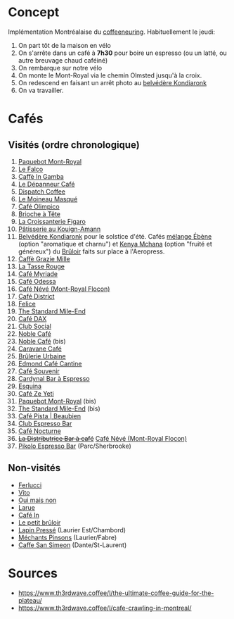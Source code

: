 # Concept

Implémentation Montréalaise du [coffeeneuring](https://chasingmailboxes.com/category/coffeeneuring/).  Habituellement le jeudi:

1. On part tôt de la maison en vélo
2. On s'arrête dans un café à **7h30** pour boire un espresso (ou un latté, ou autre breuvage chaud caféiné)
3. On rembarque sur notre vélo
4. On monte le Mont-Royal via le chemin Olmsted jusqu'à la croix.
5. On redescend en faisant un arrêt photo au [belvédère Kondiaronk](https://www.openstreetmap.org/#map=19/45.50353/-73.58738)
6. On va travailler.


# Cafés

## Visités (ordre chronologique)

1. [Paquebot Mont-Royal](https://www.paquebot.ca/paquebot-montroyal)
2. [Le Falco](https://www.cafefalco.ca/)
3. [Caffè In Gamba](https://caffeingamba.com/)
4. [Le Dépanneur Café](https://www.facebook.com/depcafelive/)
5. [Dispatch Coffee](https://www.dispatchcoffee.ca/)
6. [Le Moineau Masqué](https://www.facebook.com/lemoineaumasque/)
7. [Café Olimpico](https://www.cafeolimpico.com/)
8. [Brioche à Tête](https://www.briocheatete.ca/)
9. [La Croissanterie Figaro](https://www.lacroissanteriefigaro.com)
10. [Pâtisserie au Kouign-Amann](https://www.facebook.com/pages/P%C3%A2tisserie-au-Kouign-Amann/129622323770489)
11. [Belvédère Kondiaronk](https://www.openstreetmap.org/#map=19/45.50353/-73.58738) pour le solstice d'été. Cafés [mélange Ébène](https://www.lebruloir.com/products/ebene) (option "aromatique et charnu") et [Kenya Mchana](https://www.lebruloir.com/products/kenya-brun-ab) (option "fruité et généreux") du [Brûloir](https://www.lebruloir.com/) faits sur place à l'Aeropress.
12. [Caffè Grazie Mille](http://montreal.caffegraziemille.com/)
13. [La Tasse Rouge](https://www.latasserouge.ca/)
14. [Café Myriade](http://www.cafemyriade.com/wp/fr/le-plateau/)
15. [Café Odessa](https://fr-ca.facebook.com/cafeodessa/)
16. [Café Névé (Mont-Royal Flocon)](https://www.cafeneve.com/)
17. [Café District](https://www.facebook.com/cafedistrictmileend/)
18. [Felice](https://www.cafefelice.ca/)
19. [The Standard Mile-End](https://g.page/the-standard-mile-end?share)
20. [Café DAX](https://www.cafedax.com/)
21. [Club Social](https://www.yellowpages.ca/bus/Quebec/Montreal/Club-Social-Cafe/7749953.html?what=club+social+cafe&where=Montr%C3%A9al%2C+QC&useContext=false)
22. [Noble Café](https://www.facebook.com/Noblecafemtl/)
23. [Noble Café](https://www.facebook.com/Noblecafemtl/) (bis)
24. [Caravane Café](https://www.facebook.com/LeCaravaneCafe/)
25. [Brûlerie Urbaine](https://www.brulerieurbaine.ca)
26. [Edmond Café Cantine](https://www.facebook.com/edmondcafecantine/)
27. [Café Souvenir](https://www.cafesouvenir.ca)
28. [Cardynal Bar à Espresso](https://www.facebook.com/CardynalEspresso/)
29. [Esquina](https://www.facebook.com/esquina.baracafe/)
30. [Café Ze Yeti](https://www.facebook.com/zeyeti.cafe/)
31. [Paquebot Mont-Royal](https://www.paquebot.ca/paquebot-montroyal) (bis)
32. [The Standard Mile-End](https://g.page/the-standard-mile-end?share) (bis)
33. [Café Pista | Beaubien](https://www.cafepista.com)
34. [Club Espresso Bar](https://leclub.cc/)
35. [Café Nocturne](https://www.facebook.com/pg/nocturnecafe/)
36. ~~[La Distributrice Bar à café](https://www.ladistributrice.com/)~~ [Café Névé (Mont-Royal Flocon)](https://www.cafeneve.com/)
37. [Pikolo Espresso Bar](http://pikoloespresso.com/) (Parc/Sherbrooke)


## Non-visités

* [Ferlucci](https://www.facebook.com/cafeferlucci)
* [Vito](http://cafevito.ca)
* [Oui mais non](http://www.cafeouimaisnon.com)
* [Larue](https://www.facebook.com/caffedellavia)
* [Café In](https://cafeinmtl.com)
* [Le petit brûloir](https://www.facebook.com/lepetitbruloir)
* [Lapin Pressé](https://www.facebook.com/Lapin-Press%C3%A9-99660028665) (Laurier Est/Chambord)
* [Méchants Pinsons](https://www.facebook.com/mechantspinsons/) (Laurier/Fabre)
* [Caffe San Simeon](https://www.instagram.com/caffesansimeon/?hl=fr) (Dante/St-Laurent)


# Sources

* https://www.th3rdwave.coffee/l/the-ultimate-coffee-guide-for-the-plateau/
* https://www.th3rdwave.coffee/l/cafe-crawling-in-montreal/
